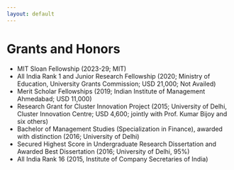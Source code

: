 ```yaml
---
layout: default
---
```


# Grants and Honors

+ MIT Sloan Fellowship (2023-29; MIT)
+ All India Rank 1 and Junior Research Fellowship (2020; Ministry of Education, University Grants Commission; USD 21,000; Not Availed) 
+ Merit Scholar Fellowships (2019; Indian Institute of Management Ahmedabad; USD 11,000) 
+ Research Grant for Cluster Innovation Project (2015; University of Delhi, Cluster Innovation Centre; USD 4,600; jointly with Prof. Kumar Bijoy and six others)
+ Bachelor of Management Studies (Specialization in Finance), awarded with distinction (2016; University of Delhi)
+ Secured Highest Score in Undergraduate Research Dissertation and Awarded Best Dissertation (2016; University of Delhi, 95%)
+ All India Rank 16 (2015, Institute of Company Secretaries of India)

